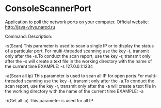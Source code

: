 # ConsoleScannerPort
Application to poll the network ports on your computer.
Official website: http://java-virys.narod.ru

Command:        Description:

-s(Scan)        This parameter is used to scan a single IP or to display
                 the status of a particular port. For multi-threaded scanning
                 use the key -t, transmit only after the -s.To conduct the scan
                 report, use the key -r, transmit only after the -s will create
                 a text file in the working directory with the name of the
                 current time
                 EXAMPLE:        -s 127.0.0.1:1234

-a(Scan all ip) This parameter is used to scan all IP for open ports.For
                 multi-threaded scanning use the key -t, transmit only after
                 the -a.To conduct the scan report, use the key -r, transmit
                 only after the -a will create a text file in the working
                 directory with the name of the current time
                 EXAMPLE:        -a

-i(Get all ip)  This parameter is used for all IP
